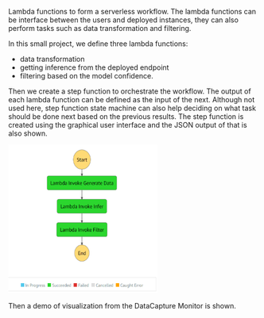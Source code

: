 
Lambda functions to form a serverless workflow. The lambda functions can be interface between the users and deployed instances, they can also perform tasks such as data transformation and filtering. 

In this small project, we define three lambda functions:
- data transformation 
- getting inference from the deployed endpoint 
- filtering based on the model confidence.

Then we create a step function to orchestrate the workflow. The output of each lambda function can be defined as the input of the next. Although not used here, step function state machine can also help deciding on what task should be done next based on the previous results. The step function is created using the graphical user interface and the JSON output of that is also shown.

<img src="Step_Function_working.PNG" width="300" height="300" />

Then a demo of visualization from the DataCapture Monitor is shown.
